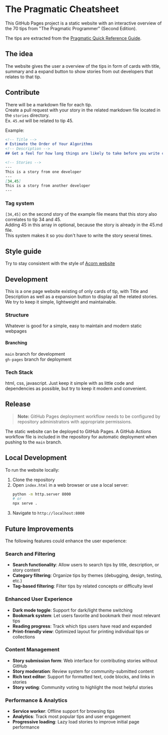# The Pragmatic Cheatsheet

This GitHub Pages project is a static website with an interactive overview of the 70 tips from "The Pragmatic Programmer" (Second Edition).

The tips are extracted from the [Pragmatic Quick Reference Guide](https://www.khoury.northeastern.edu/home/lieber/courses/csg110/sp08/Pragmatic%20Quick%20Reference.htm).

## The idea
The website gives the user a overview of the tips in form of cards with title, summary and a expand button to show stories from out developers that relates to that tip.

## Contribute
There will be a markdown file for each tip.   
Create a pull request with your story in the related markdown file located in the ```stories``` directory.  
Ex. ```45.md``` will be related to tip 45.

Example:
```markdown
<!-- Title -->
# Estimate the Order of Your Algorithms
<!-- Description -->
## Get a feel for how long things are likely to take before you write code.

<!-- Stories -->
---
This is a story from one developer
---
[34,45]
This is a story from another developer
---
```
### Tag system
```[34,45]``` on the second story of the example file means that this story also correlates to tip 34 and 45.  
Adding 45 in this array in optional, because the story is already in the 45.md file.   
This system makes it so you don't have to write the story several times.

## Style guide
Try to stay consistent with the style of [Acorn website](https://www.acorntechnology.se/)

## Development
This is a one page website existing of only cards of tip, with Title and Description as well as a expansion button to display all the related stories.   
We try to keep it simple, lightweight and maintainable.

### Structure
Whatever is good for a simple, easy to maintain and modern static webpages
#### Branching
```main``` branch for development   
```gh-pages``` branch for deployment

### Tech Stack
html, css, javascript.
Just keep it simple with as little code and dependencies as possible, but try to keep it modern and convenient.

## Release
> **Note:** GitHub Pages deployment workflow needs to be configured by repository administrators with appropriate permissions.

The static website can be deployed to GitHub Pages. A GitHub Actions workflow file is included in the repository for automatic deployment when pushing to the `main` branch.

## Local Development
To run the website locally:
1. Clone the repository
2. Open `index.html` in a web browser or use a local server:
   ```bash
   python -m http.server 8000
   # or
   npx serve .
   ```
3. Navigate to `http://localhost:8000`

## Future Improvements
The following features could enhance the user experience:

### Search and Filtering
- **Search functionality**: Allow users to search tips by title, description, or story content
- **Category filtering**: Organize tips by themes (debugging, design, testing, etc.)
- **Tag-based filtering**: Filter tips by related concepts or difficulty level

### Enhanced User Experience  
- **Dark mode toggle**: Support for dark/light theme switching
- **Bookmark system**: Let users favorite and bookmark their most relevant tips
- **Reading progress**: Track which tips users have read and expanded
- **Print-friendly view**: Optimized layout for printing individual tips or collections

### Content Management
- **Story submission form**: Web interface for contributing stories without GitHub
- **Story moderation**: Review system for community-submitted content
- **Rich text editor**: Support for formatted text, code blocks, and links in stories
- **Story voting**: Community voting to highlight the most helpful stories

### Performance & Analytics
- **Service worker**: Offline support for browsing tips
- **Analytics**: Track most popular tips and user engagement
- **Progressive loading**: Lazy load stories to improve initial page performance